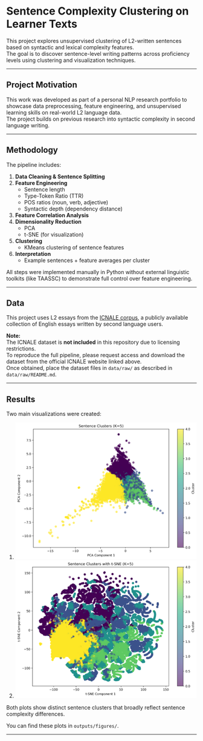# Sentence Complexity Clustering on Learner Texts

This project explores unsupervised clustering of L2-written sentences based on syntactic and lexical complexity features.  
The goal is to discover sentence-level writing patterns across proficiency levels using clustering and visualization techniques.

---

## Project Motivation

This work was developed as part of a personal NLP research portfolio to showcase data preprocessing, feature engineering, and unsupervised learning skills on real-world L2 language data.  
The project builds on previous research into syntactic complexity in second language writing.

---

## Methodology

The pipeline includes:
1. **Data Cleaning & Sentence Splitting**  
2. **Feature Engineering**  
   - Sentence length
   - Type-Token Ratio (TTR)
   - POS ratios (noun, verb, adjective)
   - Syntactic depth (dependency distance)
3. **Feature Correlation Analysis**
4. **Dimensionality Reduction**
   - PCA
   - t-SNE (for visualization)
5. **Clustering**
   - KMeans clustering of sentence features
6. **Interpretation**
   - Example sentences + feature averages per cluster

All steps were implemented manually in Python without external linguistic toolkits (like TAASSC) to demonstrate full control over feature engineering.

---

## Data

This project uses L2 essays from the [ICNALE corpus](https://language.sakura.ne.jp/icnale/), a publicly available collection of English essays written by second language users.  

**Note:**  
The ICNALE dataset is **not included** in this repository due to licensing restrictions.  
To reproduce the full pipeline, please request access and download the dataset from the official ICNALE website linked above.  
Once obtained, place the dataset files in `data/raw/` as described in `data/raw/README.md`.

---

## Results

Two main visualizations were created:
1. ![PCA Plot](outputs/figures/pca_plot.png)
2. ![t-SNE Plot](outputs/figures/tsne_plot.png)  
   

Both plots show distinct sentence clusters that broadly reflect sentence complexity differences.

You can find these plots in `outputs/figures/`.

---
